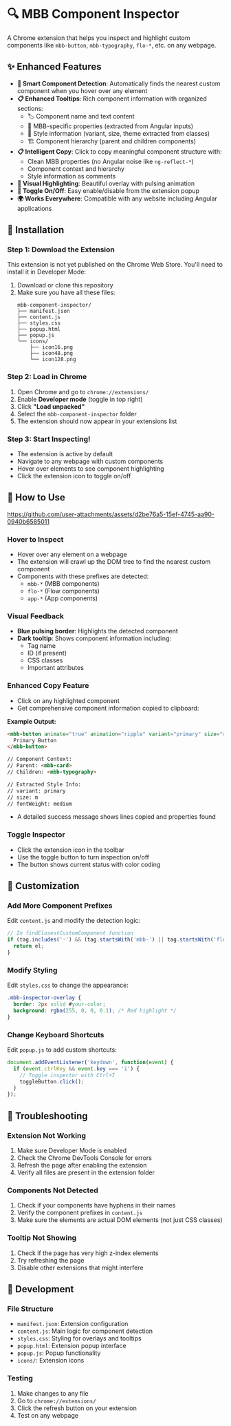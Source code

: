 # 🔍 MBB Component Inspector

A Chrome extension that helps you inspect and highlight custom components like `mbb-button`, `mbb-typography`, `flo-*`, etc. on any webpage.

## ✨ Enhanced Features

- **🎯 Smart Component Detection**: Automatically finds the nearest custom component when you hover over any element
- **📋 Enhanced Tooltips**: Rich component information with organized sections:
  - 🏷️ Component name and text content
  - 🎯 MBB-specific properties (extracted from Angular inputs)
  - 🎨 Style information (variant, size, theme extracted from classes)
  - 🏗️ Component hierarchy (parent and children components)
- **📋 Intelligent Copy**: Click to copy meaningful component structure with:
  - Clean MBB properties (no Angular noise like `ng-reflect-*`)
  - Component context and hierarchy
  - Style information as comments
- **🎨 Visual Highlighting**: Beautiful overlay with pulsing animation
- **🔄 Toggle On/Off**: Easy enable/disable from the extension popup
- **🌍 Works Everywhere**: Compatible with any website including Angular applications

## 🚀 Installation

### Step 1: Download the Extension
This extension is not yet published on the Chrome Web Store. You'll need to install it in Developer Mode:

1. Download or clone this repository
2. Make sure you have all these files:
   ```
   mbb-component-inspector/
   ├── manifest.json
   ├── content.js
   ├── styles.css
   ├── popup.html
   ├── popup.js
   └── icons/
       ├── icon16.png
       ├── icon48.png
       └── icon128.png
   ```

### Step 2: Load in Chrome
1. Open Chrome and go to `chrome://extensions/`
2. Enable **Developer mode** (toggle in top right)
3. Click **"Load unpacked"**
4. Select the `mbb-component-inspector` folder
5. The extension should now appear in your extensions list

### Step 3: Start Inspecting!
- The extension is active by default
- Navigate to any webpage with custom components
- Hover over elements to see component highlighting
- Click the extension icon to toggle on/off

## 🎯 How to Use


https://github.com/user-attachments/assets/d2be76a5-15ef-4745-aa90-0940b6585011




### Hover to Inspect
- Hover over any element on a webpage
- The extension will crawl up the DOM tree to find the nearest custom component
- Components with these prefixes are detected:
  - `mbb-*` (MBB components)
  - `flo-*` (Flow components)  
  - `app-*` (App components)

### Visual Feedback
- **Blue pulsing border**: Highlights the detected component
- **Dark tooltip**: Shows component information including:
  - Tag name
  - ID (if present)
  - CSS classes
  - Important attributes

### Enhanced Copy Feature
- Click on any highlighted component
- Get comprehensive component information copied to clipboard:

**Example Output:**
```html
<mbb-button animate="true" animation="ripple" variant="primary" size="medium">
  Primary Button
</mbb-button>

// Component Context:
// Parent: <mbb-card>
// Children: <mbb-typography>

// Extracted Style Info:
// variant: primary
// size: m
// fontWeight: medium
```
- A detailed success message shows lines copied and properties found

### Toggle Inspector
- Click the extension icon in the toolbar
- Use the toggle button to turn inspection on/off
- The button shows current status with color coding

## 🔧 Customization

### Add More Component Prefixes
Edit `content.js` and modify the detection logic:

```javascript
// In findClosestCustomComponent function
if (tag.includes('-') && (tag.startsWith('mbb-') || tag.startsWith('flo-') || tag.startsWith('your-prefix-'))) {
  return el;
}
```

### Modify Styling
Edit `styles.css` to change the appearance:

```css
.mbb-inspector-overlay {
  border: 2px solid #your-color;
  background: rgba(255, 0, 0, 0.1); /* Red highlight */
}
```

### Change Keyboard Shortcuts
Edit `popup.js` to add custom shortcuts:

```javascript
document.addEventListener('keydown', function(event) {
  if (event.ctrlKey && event.key === 'i') {
    // Toggle inspector with Ctrl+I
    toggleButton.click();
  }
});
```

## 🐛 Troubleshooting

### Extension Not Working
1. Make sure Developer Mode is enabled
2. Check the Chrome DevTools Console for errors
3. Refresh the page after enabling the extension
4. Verify all files are present in the extension folder

### Components Not Detected
1. Check if your components have hyphens in their names
2. Verify the component prefixes in `content.js`
3. Make sure the elements are actual DOM elements (not just CSS classes)

### Tooltip Not Showing
1. Check if the page has very high z-index elements
2. Try refreshing the page
3. Disable other extensions that might interfere


## 📝 Development

### File Structure
- `manifest.json`: Extension configuration
- `content.js`: Main logic for component detection
- `styles.css`: Styling for overlays and tooltips
- `popup.html`: Extension popup interface
- `popup.js`: Popup functionality
- `icons/`: Extension icons

### Testing
1. Make changes to any file
2. Go to `chrome://extensions/`
3. Click the refresh button on your extension
4. Test on any webpage
